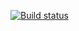[![Build status](https://ci.appveyor.com/api/projects/status/0rjut3qki8ehl776?svg=true)](https://ci.appveyor.com/project/NickoSinnikov/ahj-media)
